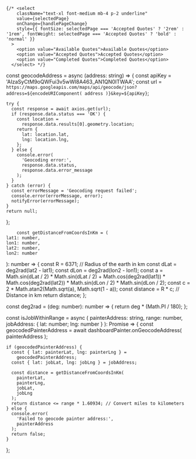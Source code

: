     {/* <select 
        className="text-xl font-medium mb-4 p-2 underline"
        value={selectedPage} 
        onChange={handlePageChange}
        style={{ fontSize: selectedPage === 'Accepted Quotes' ? '2rem' : '1rem', fontWeight: selectedPage === 'Accepted Quotes' ? 'bold' : 'normal' }}
      >
        <option value="Available Quotes">Available Quotes</option>
        <option value="Accepted Quotes">Accepted Quotes</option>
        <option value="Completed Quotes">Completed Quotes</option>
      </select> */}

  const geocodeAddress = async (address: string) => {
    const apiKey =
      'AIzaSyCtM9oQWFui3v5wWI8A463_AN1QN0ITWAA';
    const url = `https://maps.googleapis.com/maps/api/geocode/json?address=${encodeURIComponent(
      address
    )}&key=${apiKey}`;

    try {
      const response = await axios.get(url);
      if (response.data.status === 'OK') {
        const location =
          response.data.results[0].geometry.location;
        return {
          lat: location.lat,
          lng: location.lng,
        };
      } else {
        console.error(
          'Geocoding error:',
          response.data.status,
          response.data.error_message
        );
      }
    } catch (error) {
      const errorMessage = 'Geocoding request failed';
      console.error(errorMessage, error);
      notifyError(errorMessage);
    }
    return null;
  };

        const getDistanceFromCoordsInKm = (
    lat1: number,
    lon1: number,
    lat2: number,
    lon2: number
  ): number => {
    const R = 6371; // Radius of the earth in km
    const dLat = deg2rad(lat2 - lat1);
    const dLon = deg2rad(lon2 - lon1);
    const a =
      Math.sin(dLat / 2) * Math.sin(dLat / 2) +
      Math.cos(deg2rad(lat1)) *
        Math.cos(deg2rad(lat2)) *
        Math.sin(dLon / 2) *
        Math.sin(dLon / 2);
    const c =
      2 * Math.atan2(Math.sqrt(a), Math.sqrt(1 - a));
    const distance = R * c; // Distance in km
    return distance;
  };

  const deg2rad = (deg: number): number => {
    return deg * (Math.PI / 180);
  };

  const isJobWithinRange = async (
    painterAddress: string,
    range: number,
    jobAddress: { lat: number; lng: number }
  ): Promise<boolean> => {
    const geocodedPainterAddress = await dashboardPainter.onGeocodeAddress(
      painterAddress
    );

    if (geocodedPainterAddress) {
      const { lat: painterLat, lng: painterLng } =
        geocodedPainterAddress;
      const { lat: jobLat, lng: jobLng } = jobAddress;

      const distance = getDistanceFromCoordsInKm(
        painterLat,
        painterLng,
        jobLat,
        jobLng
      );
      return distance <= range * 1.60934; // Convert miles to kilometers
    } else {
      console.error(
        'Failed to geocode painter address:',
        painterAddress
      );
      return false;
    }
  };
